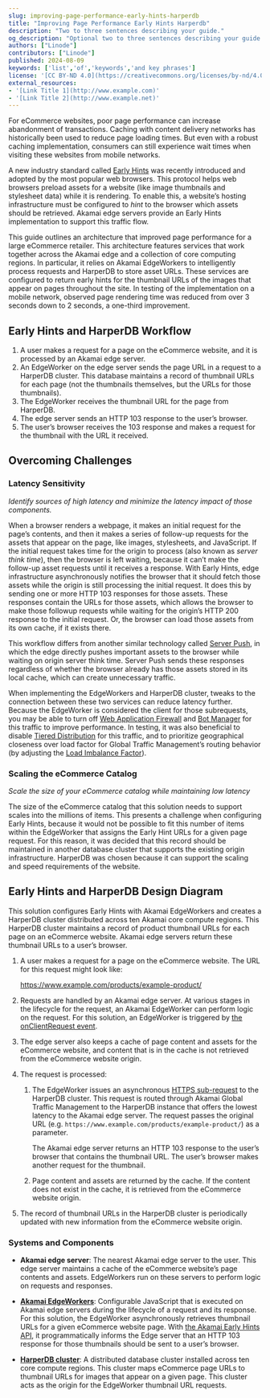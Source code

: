 ```yaml
---
slug: improving-page-performance-early-hints-harperdb
title: "Improving Page Performance Early Hints Harperdb"
description: "Two to three sentences describing your guide."
og_description: "Optional two to three sentences describing your guide when shared on social media. If omitted, the `description` parameter is used within social links."
authors: ["Linode"]
contributors: ["Linode"]
published: 2024-08-09
keywords: ['list','of','keywords','and key phrases']
license: '[CC BY-ND 4.0](https://creativecommons.org/licenses/by-nd/4.0)'
external_resources:
- '[Link Title 1](http://www.example.com)'
- '[Link Title 2](http://www.example.net)'
---
```


For eCommerce websites, poor page performance can increase abandonment of transactions. Caching with content delivery networks has historically been used to reduce page loading times. But even with a robust caching implementation, consumers can still experience wait times when visiting these websites from mobile networks.

A new industry standard called [Early Hints](https://developer.mozilla.org/en-US/docs/Web/HTTP/Status/103) was recently introduced and adopted by the most popular web browsers. This protocol helps web browsers preload assets for a website (like image thumbnails and stylesheet data) while it is rendering. To enable this, a website’s hosting infrastructure must be configured to *hint* to the browser which assets should be retrieved. Akamai edge servers provide an Early Hints implementation to support this traffic flow.

This guide outlines an architecture that improved page performance for a large eCommerce retailer. This architecture features services that work together across the Akamai edge and a collection of core computing regions. In particular, it relies on Akamai EdgeWorkers to intelligently process requests and HarperDB to store asset URLs. These services are configured to return early hints for the thumbnail URLs of the images that appear on pages throughout the site. In testing of the implementation on a mobile network, observed page rendering time was reduced from over 3 seconds down to 2 seconds, a one-third improvement.

## Early Hints and HarperDB Workflow

1. A user makes a request for a page on the eCommerce website, and it is processed by an Akamai edge server.
1. An EdgeWorker on the edge server sends the page URL in a request to a HarperDB cluster. This database maintains a record of thumbnail URLs for each page (not the thumbnails themselves, but the URLs for those thumbnails).
1. The EdgeWorker receives the thumbnail URL for the page from HarperDB.
1. The edge server sends an HTTP 103 response to the user’s browser.
1. The user’s browser receives the 103 response and makes a request for the thumbnail with the URL it received.

## Overcoming Challenges

### Latency Sensitivity

*Identify sources of high latency and minimize the latency impact of those components.*

When a browser renders a webpage, it makes an initial request for the page’s contents, and then it makes a series of follow-up requests for the assets that appear on the page, like images, stylesheets, and JavaScript. If the initial request takes time for the origin to process (also known as *server think time*), then the browser is left waiting, because it can’t make the follow-up asset requests until it receives a response.
With Early Hints, edge infrastructure asynchronously notifies the browser that it should fetch those assets while the origin is still processing the initial request. It does this by sending one or more HTTP 103 responses for those assets. These responses contain the URLs for those assets, which allows the browser to make those followup requests while waiting for the origin’s HTTP 200 response to the initial request. Or, the browser can load those assets from its own cache, if it exists there.

This workflow differs from another similar technology called [Server Push](https://techdocs.akamai.com/ion/docs/manual-server-push-ion), in which the edge directly pushes important assets to the browser while waiting on origin server think time. Server Push sends these responses regardless of whether the browser already has those assets stored in its local cache, which can create unnecessary traffic.

When implementing the EdgeWorkers and HarperDB cluster, tweaks to the connection between these two services can reduce latency further. Because the EdgeWorker is considered the client for those subrequests, you may be able to turn off [Web Application Firewall](https://techdocs.akamai.com/property-mgr/docs/web-app-firewall) and [Bot Manager](https://www.akamai.com/products/bot-manager) for this traffic to improve performance. In testing, it was also beneficial to disable [Tiered Distribution](https://techdocs.akamai.com/property-mgr/docs/tiered-dist) for this traffic, and to prioritize geographical closeness over load factor for Global Traffic Management’s routing behavior (by adjusting the [Load Imbalance Factor](https://techdocs.akamai.com/gtm/docs/load-balancing#load-imbalance-factor)).

### Scaling the eCommerce Catalog

*Scale the size of your eCommerce catalog while maintaining low latency*

The size of the eCommerce catalog that this solution needs to support scales into the millions of items. This presents a challenge when configuring Early Hints, because it would not be possible to fit this number of items within the EdgeWorker that assigns the Early Hint URLs for a given page request. For this reason, it was decided that this record should be maintained in another database cluster that supports the existing origin infrastructure. HarperDB was chosen because it can support the scaling and speed requirements of the website.

## Early Hints and HarperDB Design Diagram

This solution configures Early Hints with Akamai EdgeWorkers and creates a HarperDB cluster distributed across ten Akamai core compute regions. This HarperDB cluster maintains a record of product thumbnail URLs for each page on an eCommerce website. Akamai edge servers return these thumbnail URLs to a user’s browser.

1. A user makes a request for a page on the eCommerce website. The URL for this request might look like:

    https://www.example.com/products/example-product/

1. Requests are handled by an Akamai edge server. At various stages in the lifecycle for the request, an Akamai EdgeWorker can perform logic on the request. For this solution, an EdgeWorker is triggered by [the onClientRequest event](https://techdocs.akamai.com/edgeworkers/docs/event-handler-functions).

1. The edge server also keeps a cache of page content and assets for the eCommerce website, and content that is in the cache is not retrieved from the eCommerce website origin.

1. The request is processed:

    1. The EdgeWorker issues an asynchronous [HTTPS sub-request](https://techdocs.akamai.com/edgeworkers/docs/http-request) to the HarperDB cluster. This request is routed through Akamai Global Traffic Management to the HarperDB instance that offers the lowest latency to the Akamai edge server. The request passes the original URL (e.g. `https://www.example.com/products/example-product/`) as a parameter.

        The Akamai edge server returns an HTTP 103 response to the user’s browser that contains the thumbnail URL. The user’s browser makes another request for the thumbnail.

    1. Page content and assets are returned by the cache. If the content does not exist in the cache, it is retrieved from the eCommerce website origin.

1. The record of thumbnail URLs in the HarperDB cluster is periodically updated with new information from the eCommerce website origin.

### Systems and Components

- **Akamai edge server**: The nearest Akamai edge server to the user. This edge server maintains a cache of the eCommerce website’s page contents and assets. EdgeWorkers run on these servers to perform logic on requests and responses.

- **[Akamai EdgeWorkers](https://techdocs.akamai.com/edgeworkers/docs/welcome-to-edgeworkers)**: Configurable JavaScript that is executed on Akamai edge servers during the lifecycle of a request and its response. For this solution, the EdgeWorker asynchronously retrieves thumbnail URLs for a given eCommerce website page. With [the Akamai Early Hints API](https://techdocs.akamai.com/property-mgr/docs/early-hints), it programmatically informs the Edge server that an HTTP 103 response for those thumbnails should be sent to a user’s browser.

- **[HarperDB cluster](https://www.harperdb.io/)**: A distributed database cluster installed across ten core compute regions. This cluster maps eCommerce page URLs to thumbnail URLs for images that appear on a given page. This cluster acts as the origin for the EdgeWorker thumbnail URL requests.